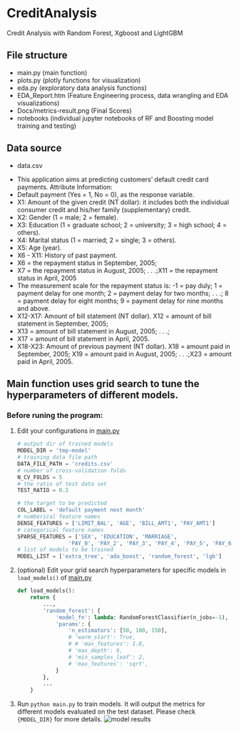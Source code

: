 # CreditAnalysis

Credit Analysis with Random Forest, Xgboost and LightGBM

## File structure
- main.py (main function)
- plots.py (plotly functions for visualization)
- eda.py (exploratory data analysis functions)
- EDA_Report.htm (Feature Engineering process, data wrangling and EDA visualizations)
- Docs/metrics-result.png (Final Scores)
- notebooks (individual jupyter notebooks of RF and Boosting model training and testing)

## Data source
- data.csv
* This application aims at predicting customers’ default credit card payments.
Attribute Information:
* Default payment (Yes = 1, No = 0), as the response variable. 
* X1: Amount of the given credit (NT dollar): it includes both the individual consumer credit and his/her family (supplementary) credit. 
* X2: Gender (1 = male; 2 = female). 
* X3: Education (1 = graduate school; 2 = university; 3 = high school; 4 = others). 
* X4: Marital status (1 = married; 2 = single; 3 = others). 
* X5: Age (year). 
* X6 - X11: History of past payment.
* X6 = the repayment status in September, 2005; 
* X7 = the repayment status in August, 2005; . . .;X11 = the repayment status in April, 2005
* The measurement scale for the repayment status is: -1 = pay duly; 1 = payment delay for one month; 2 = payment delay for two months; . . .; 8 = payment delay for eight months; 9 = payment delay for nine months and above. 
* X12-X17: Amount of bill statement (NT dollar). X12 = amount of bill statement in September, 2005; 
* X13 = amount of bill statement in August, 2005; . . .; 
* X17 = amount of bill statement in April, 2005. 
* X18-X23: Amount of previous payment (NT dollar). X18 = amount paid in September, 2005; X19 = amount paid in August, 2005; . . .;X23 = amount paid in April, 2005. 

## Main function uses grid search to tune the hyperparameters of different models. 
### Before runing the program:

1. Edit your configurations in [main.py](main.py)

    ```python
    # output dir of trained models
    MODEL_DIR = 'tmp-model'
    # training data file path
    DATA_FILE_PATH = 'credits.csv'
    # number of cross-validation folds
    N_CV_FOLDS = 5
    # the ratio of test data set
    TEST_RATIO = 0.2

    # the target to be predicted
    COL_LABEL = 'default payment next month'
    # numberical feature names
    DENSE_FEATURES = ['LIMIT_BAL', 'AGE', 'BILL_AMT1', 'PAY_AMT1']
    # categorical feature names
    SPARSE_FEATURES = ['SEX', 'EDUCATION', 'MARRIAGE',
                    'PAY_0', 'PAY_2', 'PAY_3', 'PAY_4', 'PAY_5', 'PAY_6']
    # list of models to be trained
    MODEL_LIST = ['extra_tree', 'ada_boost', 'random_forest', 'lgb']
    ```

2. (optional) Edit your grid search hyperparameters for specific models in `load_models()` of [main.py](main.py)
    ``` python
    def load_models():
        return {
            ...,
            'random_forest': {
                'model_fn': lambda: RandomForestClassifier(n_jobs=-1),
                'params': {
                    'n_estimators': [50, 100, 150],
                    # 'warm_start': True,
                    # # 'max_features': 1.0,
                    # 'max_depth': 6,
                    # 'min_samples_leaf': 2,
                    # 'max_features': 'sqrt',
                }
            },
            ...
        }
    ```
3. Run `python main.py` to train models. It will output the metrics for different models evaluated on the test dataset. Please check `{MODEL_DIR}` for more details.
   ![model results](./docs/metrics-result.png)

